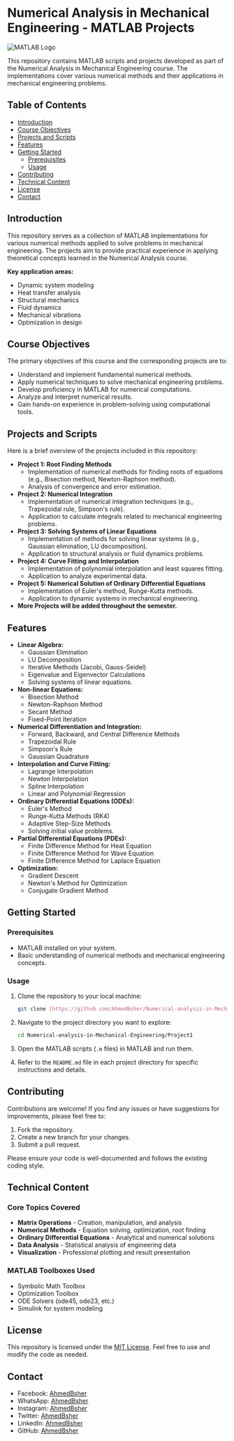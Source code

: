 # Numerical Analysis in Mechanical Engineering - MATLAB Projects
![MATLAB Logo](https://www.mathworks.com/etc.clientlibs/mathworks/clientlibs/customer-ui/templates/common/resources/images/mathworks-logo-rev.20250319210055406.svg)

This repository contains MATLAB scripts and projects developed as part of the Numerical Analysis in Mechanical Engineering course. The implementations cover various numerical methods and their applications in mechanical engineering problems.


## Table of Contents
- [Introduction](#introduction)
- [Course Objectives](#course-objectives)
- [Projects and Scripts](#projects-and-scripts)
- [Features](#features)
- [Getting Started](#getting-started)
  - [Prerequisites](#prerequisites)
  - [Usage](#usage)
- [Contributing](#contributing)
- [Technical Content](#technical-content)
- [License](#license)
- [Contact](#contact)

## Introduction
This repository serves as a collection of MATLAB implementations for various numerical methods applied to solve problems in mechanical engineering. The projects aim to provide practical experience in applying theoretical concepts learned in the Numerical Analysis course.

**Key application areas:**
- Dynamic system modeling
- Heat transfer analysis
- Structural mechanics
- Fluid dynamics
- Mechanical vibrations
- Optimization in design

## Course Objectives
The primary objectives of this course and the corresponding projects are to:

-   Understand and implement fundamental numerical methods.
-   Apply numerical techniques to solve mechanical engineering problems.
-   Develop proficiency in MATLAB for numerical computations.
-   Analyze and interpret numerical results.
-   Gain hands-on experience in problem-solving using computational tools.


## Projects and Scripts
Here is a brief overview of the projects included in this repository:
-   **Project 1: Root Finding Methods**
    - Implementation of numerical methods for finding roots of equations (e.g., Bisection method, Newton-Raphson method).
    - Analysis of convergence and error estimation.
-   **Project 2: Numerical Integration**
    - Implementation of numerical integration techniques (e.g., Trapezoidal rule, Simpson's rule).
    - Application to calculate integrals related to mechanical engineering problems.
-   **Project 3: Solving Systems of Linear Equations**
    - Implementation of methods for solving linear systems (e.g., Gaussian elimination, LU decomposition).
    - Application to structural analysis or fluid dynamics problems.
-   **Project 4: Curve Fitting and Interpolation**
    - Implementation of polynomial interpolation and least squares fitting.
    - Application to analyze experimental data.
-   **Project 5: Numerical Solution of Ordinary Differential Equations**
    - Implementation of Euler's method, Runge-Kutta methods.
    - Application to dynamic systems in mechanical engineering.
-   **More Projects will be added throughout the semester.**

## Features
-   **Linear Algebra:**
    -   Gaussian Elimination
    -   LU Decomposition
    -   Iterative Methods (Jacobi, Gauss-Seidel)
    -   Eigenvalue and Eigenvector Calculations
    -   Solving systems of linear equations.
-   **Non-linear Equations:**
    -   Bisection Method
    -   Newton-Raphson Method
    -   Secant Method
    -   Fixed-Point Iteration
-   **Numerical Differentiation and Integration:**
    -   Forward, Backward, and Central Difference Methods
    -   Trapezoidal Rule
    -   Simpson's Rule
    -   Gaussian Quadrature
-   **Interpolation and Curve Fitting:**
    -   Lagrange Interpolation
    -   Newton Interpolation
    -   Spline Interpolation
    -   Linear and Polynomial Regression
-   **Ordinary Differential Equations (ODEs):**
    -   Euler's Method
    -   Runge-Kutta Methods (RK4)
    -   Adaptive Step-Size Methods
    -   Solving initial value problems.
-   **Partial Differential Equations (PDEs):**
    -   Finite Difference Method for Heat Equation
    -   Finite Difference Method for Wave Equation
    -   Finite Difference Method for Laplace Equation
-   **Optimization:**
    -   Gradient Descent
    -   Newton's Method for Optimization
    -   Conjugate Gradient Method

## Getting Started

### Prerequisites

-   MATLAB installed on your system.
-   Basic understanding of numerical methods and mechanical engineering concepts.

### Usage

1.  Clone the repository to your local machine:

    ```bash
    git clone [https://github.com/AhmedBsher/Numerical-analysis-in-Mechanical-Engineering.git](https://github.com/AhmedBsher/Numerical-analysis-in-Mechanical-Engineering.git)
    ```

2.  Navigate to the project directory you want to explore:

    ```bash
    cd Numerical-analysis-in-Mechanical-Engineering/Project1
    ```

3.  Open the MATLAB scripts (`.m` files) in MATLAB and run them.

4.  Refer to the `README.md` file in each project directory for specific instructions and details.

## Contributing

Contributions are welcome! If you find any issues or have suggestions for improvements, please feel free to:

1.  Fork the repository.
2.  Create a new branch for your changes.
3.  Submit a pull request.

Please ensure your code is well-documented and follows the existing coding style.

## Technical Content

### Core Topics Covered
- **Matrix Operations** - Creation, manipulation, and analysis
- **Numerical Methods** - Equation solving, optimization, root finding
- **Ordinary Differential Equations** - Analytical and numerical solutions
- **Data Analysis** - Statistical analysis of engineering data
- **Visualization** - Professional plotting and result presentation

### MATLAB Toolboxes Used
- Symbolic Math Toolbox
- Optimization Toolbox
- ODE Solvers (ode45, ode23, etc.)
- Simulink for system modeling

## License

This repository is licensed under the [MIT License](LICENSE). Feel free to use and modify the code as needed.


## Contact

- Facebook: [AhmedBsher](https://www.facebook.com/ahmed.bsher.33046)
- WhatsApp: [AhmedBsher](https://wa.me/qr/QNMYGNUDKIDAK1)
- Instagram: [AhmedBsher](https://www.instagram.com/iahmedbsher/)
- Twitter: [AhmedBsher](https://twitter.com/ahmedbsher_)
- LinkedIn: [AhmedBsher](https://www.linkedin.com/in/ahmed-bsher-921242232/)
- GitHub: [AhmedBsher](https://github.com/AhmedBsher)
